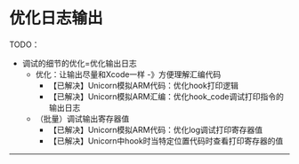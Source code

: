 # 优化日志输出

TODO：

* 调试的细节的优化=优化输出日志
  * 优化：让输出尽量和Xcode一样 -》方便理解汇编代码
    * 【已解决】Unicorn模拟ARM代码：优化hook打印逻辑
    * 【已解决】Unicorn模拟ARM汇编：优化hook_code调试打印指令的输出日志
  * （批量）调试输出寄存器值
    * 【已解决】Unicorn模拟ARM代码：优化log调试打印寄存器值
    * 【已解决】Unicorn中hook时当特定位置代码时查看打印寄存器的值

---
